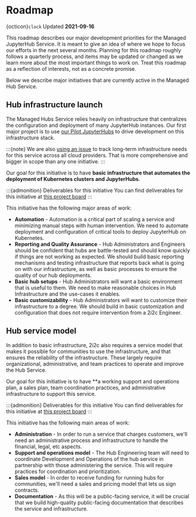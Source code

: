# Roadmap

{octicon}`clock` Updated **2021-09-16**

This roadmap describes our major development priorities for the Managed JupyterHub Service.
It is meant to give an idea of where we hope to focus our efforts in the next several months.
Planning for this roadmap roughly follows a quarterly process, and items may be updated or changed as we learn more about the most important things to work on.
Treat this roadmap as a reflection of interests, not as a concrete promise.

Below we describe major initiatives that are currently active in the Managed Hub Service.

## Hub infrastructure launch

The Managed Hubs Service relies heavily on infrastructure that centralizes the configuration and deployment of many JupyterHub instances.
Our first major project is to use [our Pilot JupyterHubs](https://infrastructure.2i2c.org/en/latest/reference/hubs.html) to drive development on this infrastructure stack.

:::{note}
We are also [using an issue](https://github.com/2i2c-org/infrastructure/issues/610) to track long-term infrastructure needs for this service across all cloud providers.
That is more comprehensive and bigger in scope than any one initiative.
:::

Our goal for this initiative is to have **basic infrastructure that automates the deployment of Kubernetes clusters and JupyterHubs**.

:::{admonition} Deliverables for this initiative
You can find deliverables for this initiative at [this project board](https://github.com/orgs/2i2c-org/projects/10)
:::

This initiative has the following major areas of work:

- **Automation** - Automation is a critical part of scaling a service and minimizing manual steps with human intervention. We need to automate deployment and configuration of critical tools to deploy JupyterHub on Kubernetes.
- **Reporting and Quality Assurance** - Hub Administrators and Engineers should be confident that hubs are battle-tested and should know quickly if things are not working as expected. We should build basic reporting mechanisms and testing infrastructure that reports back what is going on with our infrastructure, as well as basic processes to ensure the quality of our hub deployments.
- **Basic hub setups** - Hub Administrators will want a basic environment that is useful to them. We need to make reasonable choices in Hub Infrastructure and the use-cases it enables.
- **Basic customizability** - Hub Administrators will want to customize their infrastructure to a degree. We should build in basic customization and configuration that does not require intervention from a 2i2c Engineer.

## Hub service model

In addition to basic infrastructure, 2i2c also requires a service model that makes it possible for communities to use the infrastructure, and that ensures the reliability of the infrastructure.
These largely require organizational, administrative, and team practices to operate and improve the Hub Service.

Our goal for this initiative is to have **a working support and operations plan, a sales plan, team coordination practices, and administrative infrastructure to support this service.

:::{admonition} Deliverables for this initiative
You can find deliverables for this initiative at [this project board](https://github.com/orgs/2i2c-org/projects/15)
:::

This initiative has the following main areas of work:

- **Administration** - In order to run a service that charges customers, we'll need an administrative process and infrastructure to handle the financial, legal, etc aspects. 
- **Support and operations model** - The Hub Engineering team will need to coordinate Development and Operations of the hub service in partnership with those administering the service. This will require practices for coordination and prioritization.
- **Sales model** - In order to receive funding for running hubs for communities, we'll need a sales and pricing model that lets us sign contracts.
- **Documentation** - As this will be a public-facing service, it will be crucial that we build high-quality public-facing documentation that describes the service and infrastructure.
